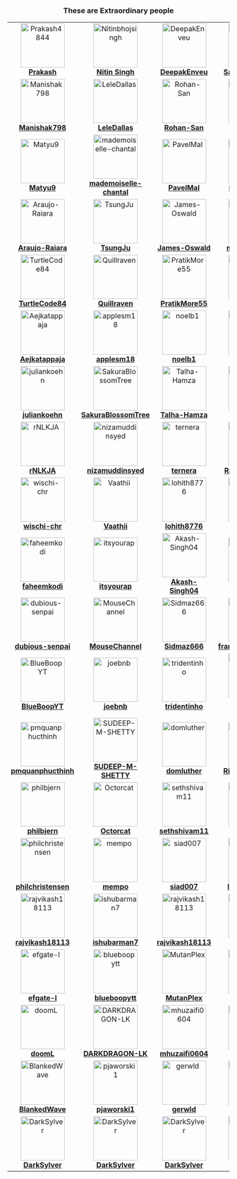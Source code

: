 <!--suppress HtmlDeprecatedAttribute -->
<div align="center">
 <h3>
  These are Extraordinary people
 </h3>
</div>
<table class="contributors">
 <tr>
  <td align="center">
   <a href="https://github.com/Prakash4844">
    <img alt="Prakash4844" src="https://avatars.githubusercontent.com/u/81550376?v=4" width="100;"/>
    <br/>
    <b>
     Prakash
    </b>
   </a>
  </td>
  <td align="center">
   <a href="https://github.com/Nitinbhojsingh">
    <img alt="Nitinbhojsingh" src="https://avatars.githubusercontent.com/u/80892374?v=4" width="100;"/>
    <br/>
    <b>
     Nitin Singh
    </b>
   </a>
  </td>
  <td align="center">
   <a href="https://github.com/DeepakEnveu">
    <img alt="DeepakEnveu" src="https://avatars.githubusercontent.com/u/122348221?v=4" width="100;"/>
    <br/>
    <b>
     DeepakEnveu
    </b>
   </a>
  </td>
  <td align="center">
   <a href="https://github.com/sagargoswami2001">
    <img alt="sagargoswami2001" src="https://avatars.githubusercontent.com/u/88379870?v=4" width="100;"/>
    <br/>
    <b>
     Sagar Goswami
    </b>
   </a>
  </td>
  <td align="center">
   <a href="https://github.com/VasylHulpak">
    <img alt="VasylHulpak" src="https://avatars.githubusercontent.com/u/76429065?v=4" width="100;"/>
    <br/>
    <b>
     VasylHulpak
    </b>
   </a>
  </td>
  <td align="center">
   <a href="https://github.com/alexis-coulombe">
    <img alt="alexis-coulombe" src="https://avatars.githubusercontent.com/u/22302902?v=4" width="100;"/>
    <br/>
    <b>
     alexis-coulombe
    </b>
   </a>
  </td>
  <td align="center">
   <a href="https://github.com/RoboGodzilla">
    <img alt="RoboGodzilla" src="https://avatars.githubusercontent.com/u/62572567?v=4" width="100;"/>
    <br/>
    <b>
     RoboGodzilla
    </b>
   </a>
  </td>
 </tr>
 <tr>
  <td align="center">
   <a href="https://github.com/Manishak798">
    <img alt="Manishak798" src="https://avatars.githubusercontent.com/u/90680330?v=4" width="100;"/>
    <br/>
    <b>
     Manishak798
    </b>
   </a>
  </td>
  <td align="center">
   <a href="https://github.com/LeleDallas">
    <img alt="LeleDallas" src="https://avatars.githubusercontent.com/u/71103219?v=4" width="100;"/>
    <br/>
    <b>
     LeleDallas
    </b>
   </a>
  </td>
  <td align="center">
   <a href="https://github.com/Rohan-San">
    <img alt="Rohan-San" src="https://avatars.githubusercontent.com/u/107957865?v=4" width="100;"/>
    <br/>
    <b>
     Rohan-San
    </b>
   </a>
  </td>
  <td align="center">
   <a href="https://github.com/tdemin">
    <img alt="tdemin" src="https://avatars.githubusercontent.com/u/26599554?v=4" width="100;"/>
    <br/>
    <b>
     tdemin
    </b>
   </a>
  </td>
  <td align="center">
   <a href="https://github.com/Markichu">
    <img alt="Markichu" src="https://avatars.githubusercontent.com/u/31204091?v=4" width="100;"/>
    <br/>
    <b>
     Markichu
    </b>
   </a>
  </td>
  <td align="center">
   <a href="https://github.com/mitchiemt11">
    <img alt="mitchiemt11" src="https://avatars.githubusercontent.com/u/74592107?v=4" width="100;"/>
    <br/>
    <b>
     mitchiemt11
    </b>
   </a>
  </td>
  <td align="center">
   <a href="https://github.com/LinUwUxCat">
    <img alt="LinUwUxCat" src="https://avatars.githubusercontent.com/u/46047705?v=4" width="100;"/>
    <br/>
    <b>
     LinUwUxCat
    </b>
   </a>
  </td>
 </tr>
 <tr>
  <td align="center">
   <a href="https://github.com/Matyu9">
    <img alt="Matyu9" src="https://avatars.githubusercontent.com/u/59774749?v=4" width="100;"/>
    <br/>
    <b>
     Matyu9
    </b>
   </a>
  </td>
  <td align="center">
   <a href="https://github.com/mademoiselle-chantal">
    <img alt="mademoiselle-chantal" src="https://avatars.githubusercontent.com/u/120084609?v=4" width="100;"/>
    <br/>
    <b>
     mademoiselle-chantal
    </b>
   </a>
  </td>
  <td align="center">
   <a href="https://github.com/PavelMal">
    <img alt="PavelMal" src="https://avatars.githubusercontent.com/u/12068504?v=4" width="100;"/>
    <br/>
    <b>
     PavelMal
    </b>
   </a>
  </td>
  <td align="center">
   <a href="https://github.com/konjoinfinity">
    <img alt="konjoinfinity" src="https://avatars.githubusercontent.com/u/46323883?v=4" width="100;"/>
    <br/>
    <b>
     konjoinfinity
    </b>
   </a>
  </td>
  <td align="center">
   <a href="https://github.com/konjotech">
    <img alt="konjotech" src="https://avatars.githubusercontent.com/u/142959308?v=4" width="100;"/>
    <br/>
    <b>
     konjotech
    </b>
   </a>
  </td>
  <td align="center">
   <a href="https://github.com/Navid-Rahman">
    <img alt="Navid-Rahman" src="https://avatars.githubusercontent.com/u/77515075?v=4" width="100;"/>
    <br/>
    <b>
     Navid-Rahman
    </b>
   </a>
  </td>
  <td align="center">
   <a href="https://github.com/kayo09">
    <img alt="kayo09" src="https://avatars.githubusercontent.com/u/68217041?v=4" width="100;"/>
    <br/>
    <b>
     kayo09
    </b>
   </a>
  </td>
 </tr>
 <tr>
  <td align="center">
   <a href="https://github.com/Araujo-Raiara">
    <img alt="Araujo-Raiara" src="https://avatars.githubusercontent.com/u/62944970?v=4" width="100;"/>
    <br/>
    <b>
     Araujo-Raiara
    </b>
   </a>
  </td>
  <td align="center">
   <a href="https://github.com/TsungJu">
    <img alt="TsungJu" src="https://avatars.githubusercontent.com/u/25856300?v=4" width="100;"/>
    <br/>
    <b>
     TsungJu
    </b>
   </a>
  </td>
  <td align="center">
   <a href="https://github.com/James-Oswald">
    <img alt="James-Oswald" src="https://avatars.githubusercontent.com/u/43485956?v=4" width="100;"/>
    <br/>
    <b>
     James-Oswald
    </b>
   </a>
  </td>
  <td align="center">
   <a href="https://github.com/michaelpaglia">
    <img alt="michaelpaglia" src="https://avatars.githubusercontent.com/u/67076465?v=4" width="100;"/>
    <br/>
    <b>
     michaelpaglia
    </b>
   </a>
  </td>
  <td align="center">
   <a href="https://github.com/jacobpclouse">
    <img alt="jacobpclouse" src="https://avatars.githubusercontent.com/u/58919856?v=4" width="100;"/>
    <br/>
    <b>
     jacobpclouse
    </b>
   </a>
  </td>
  <td align="center">
   <a href="https://github.com/Xabierland">
    <img alt="Xabierland" src="https://avatars.githubusercontent.com/u/33607963?v=4" width="100;"/>
    <br/>
    <b>
     Xabierland
    </b>
   </a>
  </td>
  <td align="center">
   <a href="https://github.com/BhagyaAmarasinghe">
    <img alt="BhagyaAmarasinghe" src="https://avatars.githubusercontent.com/u/27504026?v=4" width="100;"/>
    <br/>
    <b>
     BhagyaAmarasinghe
    </b>
   </a>
  </td>
 </tr>
 <tr>
  <td align="center">
   <a href="https://github.com/TurtleCode84">
    <img alt="TurtleCode84" src="https://avatars.githubusercontent.com/u/106502718?v=4" width="100;"/>
    <br/>
    <b>
     TurtleCode84
    </b>
   </a>
  </td>
  <td align="center">
   <a href="https://github.com/Quillraven">
    <img alt="Quillraven" src="https://avatars.githubusercontent.com/u/93260?v=4" width="100;"/>
    <br/>
    <b>
     Quillraven
    </b>
   </a>
  </td>
  <td align="center">
   <a href="https://github.com/PratikMore55">
    <img alt="PratikMore55" src="https://avatars.githubusercontent.com/u/138502602?v=4" width="100;"/>
    <br/>
    <b>
     PratikMore55
    </b>
   </a>
  </td>
  <td align="center">
   <a href="https://github.com/Geofery">
    <img alt="Geofery" src="https://avatars.githubusercontent.com/u/18039818?v=4" width="100;"/>
    <br/>
    <b>
     Geofery
    </b>
   </a>
  </td>
  <td align="center">
   <a href="https://github.com/phucho0237">
    <img alt="phucho0237" src="https://avatars.githubusercontent.com/u/88989555?v=4" width="100;"/>
    <br/>
    <b>
     phucho0237
    </b>
   </a>
  </td>
  <td align="center">
   <a href="https://github.com/PasinduUpendra">
    <img alt="PasinduUpendra" src="https://avatars.githubusercontent.com/u/7994360?v=4" width="100;"/>
    <br/>
    <b>
     PasinduUpendra
    </b>
   </a>
  </td>
  <td align="center">
   <a href="https://github.com/manik-007">
    <img alt="manik-007" src="https://avatars.githubusercontent.com/u/145039155?v=4" width="100;"/>
    <br/>
    <b>
     manik-007
    </b>
   </a>
  </td>
 </tr>
 <tr>
  <td align="center">
   <a href="https://github.com/Aejkatappaja">
    <img alt="Aejkatappaja" src="https://avatars.githubusercontent.com/u/119339477?v=4" width="100;"/>
    <br/>
    <b>
     Aejkatappaja
    </b>
   </a>
  </td>
  <td align="center">
   <a href="https://github.com/applesm18">
    <img alt="applesm18" src="https://avatars.githubusercontent.com/u/144949077?v=4" width="100;"/>
    <br/>
    <b>
     applesm18
    </b>
   </a>
  </td>
  <td align="center">
   <a href="https://github.com/noelb1">
    <img alt="noelb1" src="https://avatars.githubusercontent.com/u/26370465?v=4" width="100;"/>
    <br/>
    <b>
     noelb1
    </b>
   </a>
  </td>
  <td align="center">
   <a href="https://github.com/noelb1">
    <img alt="noelb1" src="https://avatars.githubusercontent.com/u/26370465?v=4" width="100;"/>
    <br/>
    <b>
     noelb1
    </b>
   </a>
  </td>
  <td align="center">
   <a href="https://github.com/eaingaran">
    <img alt="eaingaran" src="https://avatars.githubusercontent.com/u/4747485?v=4" width="100;"/>
    <br/>
    <b>
     eaingaran
    </b>
   </a>
  </td>
  <td align="center">
   <a href="https://github.com/the1Riddle">
    <img alt="the1Riddle" src="https://avatars.githubusercontent.com/u/125451537?v=4" width="100;"/>
    <br/>
    <b>
     the1Riddle
    </b>
   </a>
  </td>
  <td align="center">
   <a href="https://github.com/danilosoarespinheiro">
    <img alt="danilosoarespinheiro" src="https://avatars.githubusercontent.com/u/3169383?v=4" width="100;"/>
    <br/>
    <b>
     danilosoarespinheiro
    </b>
   </a>
  </td>
 </tr>
 <tr>
  <td align="center">
   <a href="https://github.com/juliankoehn">
    <img alt="juliankoehn" src="https://avatars.githubusercontent.com/u/3044061?v=4" width="100;"/>
    <br/>
    <b>
     juliankoehn
    </b>
   </a>
  </td>
  <td align="center">
   <a href="https://github.com/SakuraBlossomTree">
    <img alt="SakuraBlossomTree" src="https://avatars.githubusercontent.com/u/130690368?v=4" width="100;"/>
    <br/>
    <b>
     SakuraBlossomTree
    </b>
   </a>
  </td>
  <td align="center">
   <a href="https://github.com/Talha-Hamza">
    <img alt="Talha-Hamza" src="https://avatars.githubusercontent.com/u/123424150?v=4" width="100;"/>
    <br/>
    <b>
     Talha-Hamza
    </b>
   </a>
  </td>
  <td align="center">
   <a href="https://github.com/ifefrost">
    <img alt="ifefrost" src="https://avatars.githubusercontent.com/u/22412177?v=4" width="100;"/>
    <br/>
    <b>
     ifefrost
    </b>
   </a>
  </td>
  <td align="center">
   <a href="https://github.com/the-1Riddle">
    <img alt="the-1Riddle" src="https://avatars.githubusercontent.com/u/154701770?v=4" width="100;"/>
    <br/>
    <b>
     the-1Riddle
    </b>
   </a>
  </td>
  <td align="center">
   <a href="https://github.com/AdityaNow">
    <img alt="AdityaNow" src="https://avatars.githubusercontent.com/u/152274255?v=4" width="100;"/>
    <br/>
    <b>
     AdityaNow
    </b>
   </a>
  </td>
  <td align="center">
   <a href="https://github.com/megamiii">
    <img alt="megamiii" src="https://avatars.githubusercontent.com/u/101097354?v=4" width="100;"/>
    <br/>
    <b>
     megamiii
    </b>
   </a>
  </td>
 </tr>
 <tr>
  <td align="center">
   <a href="https://github.com/rNLKJA">
    <img alt="rNLKJA" src="https://avatars.githubusercontent.com/u/62606765?v=4" width="100;"/>
    <br/>
    <b>
     rNLKJA
    </b>
   </a>
  </td>
  <td align="center">
   <a href="https://github.com/nizamuddinsyed">
    <img alt="nizamuddinsyed" src="https://avatars.githubusercontent.com/u/44087478?v=4" width="100;"/>
    <br/>
    <b>
     nizamuddinsyed
    </b>
   </a>
  </td>
  <td align="center">
   <a href="https://github.com/ternera">
    <img alt="ternera" src="https://avatars.githubusercontent.com/u/128944848?v=4" width="100;"/>
    <br/>
    <b>
     ternera
    </b>
   </a>
  </td>
  <td align="center">
   <a href="https://github.com/Rayyaan-1120">
    <img alt="Rayyaan-1120" src="https://avatars.githubusercontent.com/u/93546872?v=4" width="100;"/>
    <br/>
    <b>
     Rayyaan-1120
    </b>
   </a>
  </td>
  <td align="center">
   <a href="https://github.com/sawmodz">
    <img alt="sawmodz" src="https://avatars.githubusercontent.com/u/41762589?v=4" width="100;"/>
    <br/>
    <b>
     sawmodz
    </b>
   </a>
  </td>
  <td align="center">
   <a href="https://github.com/NorlaXx">
    <img alt="NorlaXx" src="https://avatars.githubusercontent.com/u/72524452?v=4" width="100;"/>
    <br/>
    <b>
     NorlaXx
    </b>
   </a>
  </td>
  <td align="center">
   <a href="https://github.com/Adrimr7">
    <img alt="Adrimr7" src="https://avatars.githubusercontent.com/u/104356345?v=4" width="100;"/>
    <br/>
    <b>
     Adrimr7
    </b>
   </a>
  </td>
 </tr>
 <tr>
  <td align="center">
   <a href="https://github.com/wischi-chr">
    <img alt="wischi-chr" src="https://avatars.githubusercontent.com/u/2495113?v=4" width="100;"/>
    <br/>
    <b>
     wischi-chr
    </b>
   </a>
  </td>
  <td align="center">
   <a href="https://github.com/Vaathii">
    <img alt="Vaathii" src="https://avatars.githubusercontent.com/u/57068601?v=4" width="100;"/>
    <br/>
    <b>
     Vaathii
    </b>
   </a>
  </td>
  <td align="center">
   <a href="https://github.com/lohith8776">
    <img alt="lohith8776" src="https://avatars.githubusercontent.com/u/87492126?v=4" width="100;"/>
    <br/>
    <b>
     lohith8776
    </b>
   </a>
  </td>
  <td align="center">
   <a href="https://github.com/DevRishii">
    <img alt="DevRishii" src="https://avatars.githubusercontent.com/u/48538864?v=4" width="100;"/>
    <br/>
    <b>
     DevRishii
    </b>
   </a>
  </td>
  <td align="center">
   <a href="https://github.com/charudatta10">
    <img alt="charudatta10" src="https://avatars.githubusercontent.com/u/10682378?v=4" width="100;"/>
    <br/>
    <b>
     charudatta10
    </b>
   </a>
  </td>
  <td align="center">
   <a href="https://github.com/alexandroivaldez">
    <img alt="alexandroivaldez" src="https://avatars.githubusercontent.com/u/95511516?v=4" width="100;"/>
    <br/>
    <b>
     alexandroivaldez
    </b>
   </a>
  </td>
  <td align="center">
   <a href="https://github.com/itz-rj-here">
    <img alt="itz-rj-here" src="https://avatars.githubusercontent.com/u/86042583?v=4" width="100;"/>
    <br/>
    <b>
     itz-rj-here
    </b>
   </a>
  </td>
 </tr>
 <tr>
  <td align="center">
   <a href="https://github.com/faheemkodi">
    <img alt="faheemkodi" src="https://avatars.githubusercontent.com/u/70755877?v=4" width="100;"/>
    <br/>
    <b>
     faheemkodi
    </b>
   </a>
  </td>
  <td align="center">
   <a href="https://github.com/itsyourap">
    <img alt="itsyourap" src="https://avatars.githubusercontent.com/u/90060131?v=4" width="100;"/>
    <br/>
    <b>
     itsyourap
    </b>
   </a>
  </td>
  <td align="center">
   <a href="https://github.com/Akash-Singh04">
    <img alt="Akash-Singh04" src="https://avatars.githubusercontent.com/u/114267538?v=4" width="100;"/>
    <br/>
    <b>
     Akash-Singh04
    </b>
   </a>
  </td>
  <td align="center">
   <a href="https://github.com/BrinsilElias">
    <img alt="BrinsilElias" src="https://avatars.githubusercontent.com/u/122718687?v=4" width="100;"/>
    <br/>
    <b>
     BrinsilElias
    </b>
   </a>
  </td>
  <td align="center">
   <a href="https://github.com/silicone-fig">
    <img alt="silicone-fig" src="https://avatars.githubusercontent.com/u/94190630?v=4" width="100;"/>
    <br/>
    <b>
     silicone-fig
    </b>
   </a>
  </td>
  <td align="center">
   <a href="https://github.com/Matt0967">
    <img alt="Matt0967" src="https://avatars.githubusercontent.com/u/144120980?v=4" width="100;"/>
    <br/>
    <b>
     Matt0967
    </b>
   </a>
  </td>
  <td align="center">
   <a href="https://github.com/ishubarman7">
    <img alt="ishubarman7" src="https://avatars.githubusercontent.com/u/132493175?v=4" width="100;"/>
    <br/>
    <b>
     ishubarman7
    </b>
   </a>
  </td>
 </tr>
 <tr>
  <td align="center">
   <a href="https://github.com/dubious-senpai">
    <img alt="dubious-senpai" src="https://avatars.githubusercontent.com/u/26337383?v=4" width="100;"/>
    <br/>
    <b>
     dubious-senpai
    </b>
   </a>
  </td>
  <td align="center">
   <a href="https://github.com/MouseChannel">
    <img alt="MouseChannel" src="https://avatars.githubusercontent.com/u/85669016?v=4" width="100;"/>
    <br/>
    <b>
     MouseChannel
    </b>
   </a>
  </td>
  <td align="center">
   <a href="https://github.com/Sidmaz666">
    <img alt="Sidmaz666" src="https://avatars.githubusercontent.com/u/81381178?v=4" width="100;"/>
    <br/>
    <b>
     Sidmaz666
    </b>
   </a>
  </td>
  <td align="center">
   <a href="https://github.com/franklegolasyoung">
    <img alt="franklegolasyoung" src="https://avatars.githubusercontent.com/u/15135758?v=4" width="100;"/>
    <br/>
    <b>
     franklegolasyoung
    </b>
   </a>
  </td>
  <td align="center">
   <a href="https://github.com/NujanSitaula">
    <img alt="NujanSitaula" src="https://avatars.githubusercontent.com/u/48351599?v=4" width="100;"/>
    <br/>
    <b>
     NujanSitaula
    </b>
   </a>
  </td>
  <td align="center">
   <a href="https://github.com/ttjerry">
    <img alt="ttjerry" src="https://avatars.githubusercontent.com/u/90741117?v=4" width="100;"/>
    <br/>
    <b>
     ttjerry
    </b>
   </a>
  </td>
  <td align="center">
   <a href="https://github.com/nive927">
    <img alt="nive927" src="https://avatars.githubusercontent.com/u/50760049?v=4" width="100;"/>
    <br/>
    <b>
     nive927
    </b>
   </a>
  </td>
 </tr>
 <tr>
  <td align="center">
   <a href="https://github.com/BlueBoopYT">
    <img alt="BlueBoopYT" src="https://avatars.githubusercontent.com/u/167948714?v=4" width="100;"/>
    <br/>
    <b>
     BlueBoopYT
    </b>
   </a>
  </td>
  <td align="center">
   <a href="https://github.com/joebnb">
    <img alt="joebnb" src="https://avatars.githubusercontent.com/u/1646883?v=4" width="100;"/>
    <br/>
    <b>
     joebnb
    </b>
   </a>
  </td>
  <td align="center">
   <a href="https://github.com/tridentinho">
    <img alt="tridentinho" src="https://avatars.githubusercontent.com/u/48001609?v=4" width="100;"/>
    <br/>
    <b>
     tridentinho
    </b>
   </a>
  </td>
  <td align="center">
   <a href="https://github.com/Marouane-Elgoumiri">
    <img alt="Marouane-Elgoumiri" src="https://avatars.githubusercontent.com/u/96888594?v=4" width="100;"/>
    <br/>
    <b>
     Marouane-Elgoumiri
    </b>
   </a>
  </td>
  <td align="center">
   <a href="https://github.com/pmquanphucthinh">
    <img alt="pmquanphucthinh" src="https://avatars.githubusercontent.com/u/93466776?v=4" width="100;"/>
    <br/>
    <b>
     pmquanphucthinh
    </b>
   </a>
  </td>
  <td align="center">
   <a href="https://github.com/pmquanphucthinh">
    <img alt="pmquanphucthinh" src="https://avatars.githubusercontent.com/u/93466776?v=4" width="100;"/>
    <br/>
    <b>
     pmquanphucthinh
    </b>
   </a>
  </td>
  <td align="center">
   <a href="https://github.com/pmquanphucthinh">
    <img alt="pmquanphucthinh" src="https://avatars.githubusercontent.com/u/93466776?v=4" width="100;"/>
    <br/>
    <b>
     pmquanphucthinh
    </b>
   </a>
  </td>
 </tr>
 <tr>
  <td align="center">
   <a href="https://github.com/pmquanphucthinh">
    <img alt="pmquanphucthinh" src="https://avatars.githubusercontent.com/u/93466776?v=4" width="100;"/>
    <br/>
    <b>
     pmquanphucthinh
    </b>
   </a>
  </td>
  <td align="center">
   <a href="https://github.com/SUDEEP-M-SHETTY">
    <img alt="SUDEEP-M-SHETTY" src="https://avatars.githubusercontent.com/u/86517389?v=4" width="100;"/>
    <br/>
    <b>
     SUDEEP-M-SHETTY
    </b>
   </a>
  </td>
  <td align="center">
   <a href="https://github.com/domluther">
    <img alt="domluther" src="https://avatars.githubusercontent.com/u/35171942?v=4" width="100;"/>
    <br/>
    <b>
     domluther
    </b>
   </a>
  </td>
  <td align="center">
   <a href="https://github.com/Rishi-Sudhakar">
    <img alt="Rishi-Sudhakar" src="https://avatars.githubusercontent.com/u/79398572?v=4" width="100;"/>
    <br/>
    <b>
     Rishi-Sudhakar
    </b>
   </a>
  </td>
  <td align="center">
   <a href="https://github.com/hotcoding85">
    <img alt="hotcoding85" src="https://avatars.githubusercontent.com/u/168793747?v=4" width="100;"/>
    <br/>
    <b>
     hotcoding85
    </b>
   </a>
  </td>
  <td align="center">
   <a href="https://github.com/ivanrlg">
    <img alt="ivanrlg" src="https://avatars.githubusercontent.com/u/21310111?v=4" width="100;"/>
    <br/>
    <b>
     ivanrlg
    </b>
   </a>
  </td>
  <td align="center">
   <a href="https://github.com/hotcoding85">
    <img alt="hotcoding85" src="https://avatars.githubusercontent.com/u/168793747?v=4" width="100;"/>
    <br/>
    <b>
     hotcoding85
    </b>
   </a>
  </td>
 </tr>
 <tr>
  <td align="center">
   <a href="https://github.com/philbjern">
    <img alt="philbjern" src="https://avatars.githubusercontent.com/u/40185072?v=4" width="100;"/>
    <br/>
    <b>
     philbjern
    </b>
   </a>
  </td>
  <td align="center">
   <a href="https://github.com/Octorcat">
    <img alt="Octorcat" src="https://avatars.githubusercontent.com/u/93198906?v=4" width="100;"/>
    <br/>
    <b>
     Octorcat
    </b>
   </a>
  </td>
  <td align="center">
   <a href="https://github.com/sethshivam11">
    <img alt="sethshivam11" src="https://avatars.githubusercontent.com/u/130232913?v=4" width="100;"/>
    <br/>
    <b>
     sethshivam11
    </b>
   </a>
  </td>
  <td align="center">
   <a href="https://github.com/Octorcat">
    <img alt="Octorcat" src="https://avatars.githubusercontent.com/u/93198906?v=4" width="100;"/>
    <br/>
    <b>
     Octorcat
    </b>
   </a>
  </td>
  <td align="center">
   <a href="https://github.com/HieuVM6868">
    <img alt="HieuVM6868" src="https://avatars.githubusercontent.com/u/128502448?v=4" width="100;"/>
    <br/>
    <b>
     HieuVM6868
    </b>
   </a>
  </td>
  <td align="center">
   <a href="https://github.com/colingraydon">
    <img alt="colingraydon" src="https://avatars.githubusercontent.com/u/94876972?v=4" width="100;"/>
    <br/>
    <b>
     colingraydon
    </b>
   </a>
  </td>
  <td align="center">
   <a href="https://github.com/SilkePilon">
    <img alt="SilkePilon" src="https://avatars.githubusercontent.com/u/64040187?v=4" width="100;"/>
    <br/>
    <b>
     SilkePilon
    </b>
   </a>
  </td>
 </tr>
 <tr>
  <td align="center">
   <a href="https://github.com/philchristensen">
    <img alt="philchristensen" src="https://avatars.githubusercontent.com/u/181098?v=4" width="100;"/>
    <br/>
    <b>
     philchristensen
    </b>
   </a>
  </td>
  <td align="center">
   <a href="https://github.com/mempo">
    <img alt="mempo" src="https://avatars.githubusercontent.com/u/5312072?v=4" width="100;"/>
    <br/>
    <b>
     mempo
    </b>
   </a>
  </td>
  <td align="center">
   <a href="https://github.com/siad007">
    <img alt="siad007" src="https://avatars.githubusercontent.com/u/2149445?v=4" width="100;"/>
    <br/>
    <b>
     siad007
    </b>
   </a>
  </td>
  <td align="center">
   <a href="https://github.com/legendy4141">
    <img alt="legendy4141" src="https://avatars.githubusercontent.com/u/178361670?v=4" width="100;"/>
    <br/>
    <b>
     legendy4141
    </b>
   </a>
  </td>
  <td align="center">
   <a href="https://github.com/CHAITANYAI0">
    <img alt="CHAITANYAI0" src="https://avatars.githubusercontent.com/u/22052269?v=4" width="100;"/>
    <br/>
    <b>
     CHAITANYAI0
    </b>
   </a>
  </td>
  <td align="center">
   <a href="https://github.com/SpectraX07">
    <img alt="SpectraX07" src="https://avatars.githubusercontent.com/u/125028724?v=4" width="100;"/>
    <br/>
    <b>
     SpectraX07
    </b>
   </a>
  </td>
  <td align="center">
   <a href="https://github.com/erfanshafieeee">
    <img alt="erfanshafieeee" src="https://avatars.githubusercontent.com/u/120749111?v=4" width="100;"/>
    <br/>
    <b>
     erfanshafieeee
    </b>
   </a>
  </td>
 </tr>
 <tr>
  <td align="center">
   <a href="https://github.com/rajvikash18113">
    <img alt="rajvikash18113" src="https://avatars.githubusercontent.com/u/178315199?v=4" width="100;"/>
    <br/>
    <b>
     rajvikash18113
    </b>
   </a>
  </td>
  <td align="center">
   <a href="https://github.com/ishubarman7">
    <img alt="ishubarman7" src="https://avatars.githubusercontent.com/u/132493175?v=4" width="100;"/>
    <br/>
    <b>
     ishubarman7
    </b>
   </a>
  </td>
  <td align="center">
   <a href="https://github.com/rajvikash18113">
    <img alt="rajvikash18113" src="https://avatars.githubusercontent.com/u/178315199?v=4" width="100;"/>
    <br/>
    <b>
     rajvikash18113
    </b>
   </a>
  </td>
  <td align="center">
   <a href="https://github.com/actopas">
    <img alt="actopas" src="https://avatars.githubusercontent.com/u/88231961?v=4" width="100;"/>
    <br/>
    <b>
     actopas
    </b>
   </a>
  </td>
  <td align="center">
   <a href="https://github.com/MadhavNair4">
    <img alt="MadhavNair4" src="https://avatars.githubusercontent.com/u/71655795?v=4" width="100;"/>
    <br/>
    <b>
     MadhavNair4
    </b>
   </a>
  </td>
  <td align="center">
   <a href="https://github.com/falcolnic">
    <img alt="falcolnic" src="https://avatars.githubusercontent.com/u/76709589?v=4" width="100;"/>
    <br/>
    <b>
     falcolnic
    </b>
   </a>
  </td>
  <td align="center">
   <a href="https://github.com/kamdz">
    <img alt="kamdz" src="https://avatars.githubusercontent.com/u/5709748?v=4" width="100;"/>
    <br/>
    <b>
     kamdz
    </b>
   </a>
  </td>
 </tr>
 <tr>
  <td align="center">
   <a href="https://github.com/efgate-l">
    <img alt="efgate-l" src="https://avatars.githubusercontent.com/u/184737585?v=4" width="100;"/>
    <br/>
    <b>
     efgate-l
    </b>
   </a>
  </td>
  <td align="center">
   <a href="https://github.com/blueboopytt">
    <img alt="blueboopytt" src="https://avatars.githubusercontent.com/u/184737585?v=4" width="100;"/>
    <br/>
    <b>
     blueboopytt
    </b>
   </a>
  </td>
  <td align="center">
   <a href="https://github.com/MutanPlex">
    <img alt="MutanPlex" src="https://avatars.githubusercontent.com/u/55329698?v=4" width="100;"/>
    <br/>
    <b>
     MutanPlex
    </b>
   </a>
  </td>
  <td align="center">
   <a href="https://github.com/blueboopytt">
    <img alt="blueboopytt" src="https://avatars.githubusercontent.com/u/184737585?v=4" width="100;"/>
    <br/>
    <b>
     blueboopytt
    </b>
   </a>
  </td>
  <td align="center">
   <a href="https://github.com/seliinneren">
    <img alt="seliinneren" src="https://avatars.githubusercontent.com/u/93089442?v=4" width="100;"/>
    <br/>
    <b>
     seliinneren
    </b>
   </a>
  </td>
  <td align="center">
   <a href="https://github.com/maxisimonazzi">
    <img alt="maxisimonazzi" src="https://avatars.githubusercontent.com/u/53944652?v=4" width="100;"/>
    <br/>
    <b>
     maxisimonazzi
    </b>
   </a>
  </td>
  <td align="center">
   <a href="https://github.com/DatTranV">
    <img alt="DatTranV" src="https://avatars.githubusercontent.com/u/149573591?v=4" width="100;"/>
    <br/>
    <b>
     DatTranV
    </b>
   </a>
  </td>
 </tr>
 <tr>
  <td align="center">
   <a href="https://github.com/doomL">
    <img alt="doomL" src="https://avatars.githubusercontent.com/u/25185441?v=4" width="100;"/>
    <br/>
    <b>
     doomL
    </b>
   </a>
  </td>
  <td align="center">
   <a href="https://github.com/DARKDRAGON-LK">
    <img alt="DARKDRAGON-LK" src="https://avatars.githubusercontent.com/u/30156182?v=4" width="100;"/>
    <br/>
    <b>
     DARKDRAGON-LK
    </b>
   </a>
  </td>
  <td align="center">
   <a href="https://github.com/mhuzaifi0604">
    <img alt="mhuzaifi0604" src="https://avatars.githubusercontent.com/u/131992477?v=4" width="100;"/>
    <br/>
    <b>
     mhuzaifi0604
    </b>
   </a>
  </td>
  <td align="center">
   <a href="https://github.com/Aakashpai">
    <img alt="Aakashpai" src="https://avatars.githubusercontent.com/u/88608883?v=4" width="100;"/>
    <br/>
    <b>
     Aakashpai
    </b>
   </a>
  </td>
  <td align="center">
   <a href="https://github.com/ashfaaqrifath">
    <img alt="ashfaaqrifath" src="https://avatars.githubusercontent.com/u/85920545?v=4" width="100;"/>
    <br/>
    <b>
     ashfaaqrifath
    </b>
   </a>
  </td>
  <td align="center">
   <a href="https://github.com/TomorrowX6">
    <img alt="TomorrowX6" src="https://avatars.githubusercontent.com/u/61819285?v=4" width="100;"/>
    <br/>
    <b>
     TomorrowX6
    </b>
   </a>
  </td>
  <td align="center">
   <a href="https://github.com/BlankedWave">
    <img alt="BlankedWave" src="https://avatars.githubusercontent.com/u/97868843?v=4" width="100;"/>
    <br/>
    <b>
     BlankedWave
    </b>
   </a>
  </td>
 </tr>
 <tr>
  <td align="center">
   <a href="https://github.com/BlankedWave">
    <img alt="BlankedWave" src="https://avatars.githubusercontent.com/u/97868843?v=4" width="100;"/>
    <br/>
    <b>
     BlankedWave
    </b>
   </a>
  </td>
  <td align="center">
   <a href="https://github.com/pjaworski1">
    <img alt="pjaworski1" src="https://avatars.githubusercontent.com/u/105054281?v=4" width="100;"/>
    <br/>
    <b>
     pjaworski1
    </b>
   </a>
  </td>
  <td align="center">
   <a href="https://github.com/gerwld">
    <img alt="gerwld" src="https://avatars.githubusercontent.com/u/47056812?v=4" width="100;"/>
    <br/>
    <b>
     gerwld
    </b>
   </a>
  </td>
  <td align="center">
   <a href="https://github.com/gerwld">
    <img alt="gerwld" src="https://avatars.githubusercontent.com/u/47056812?v=4" width="100;"/>
    <br/>
    <b>
     gerwld
    </b>
   </a>
  </td>
  <td align="center">
   <a href="https://github.com/DarkSylver">
    <img alt="DarkSylver" src="https://avatars.githubusercontent.com/u/25886725?v=4" width="100;"/>
    <br/>
    <b>
     DarkSylver
    </b>
   </a>
  </td>
  <td align="center">
   <a href="https://github.com/ScR420">
    <img alt="ScR420" src="https://avatars.githubusercontent.com/u/118828637?v=4" width="100;"/>
    <br/>
    <b>
     ScR420
    </b>
   </a>
  </td>
  <td align="center">
   <a href="https://github.com/kreedyk">
    <img alt="kreedyk" src="https://avatars.githubusercontent.com/u/98678652?v=4" width="100;"/>
    <br/>
    <b>
     kreedyk
    </b>
   </a>
  </td>
 </tr>
 <tr>
  <td align="center">
   <a href="https://github.com/DarkSylver">
    <img alt="DarkSylver" src="https://avatars.githubusercontent.com/u/25886725?v=4" width="100;"/>
    <br/>
    <b>
     DarkSylver
    </b>
   </a>
  </td>
  <td align="center">
   <a href="https://github.com/DarkSylver">
    <img alt="DarkSylver" src="https://avatars.githubusercontent.com/u/25886725?v=4" width="100;"/>
    <br/>
    <b>
     DarkSylver
    </b>
   </a>
  </td>
  <td align="center">
   <a href="https://github.com/DarkSylver">
    <img alt="DarkSylver" src="https://avatars.githubusercontent.com/u/25886725?v=4" width="100;"/>
    <br/>
    <b>
     DarkSylver
    </b>
   </a>
  </td>
  <td align="center">
   <a href="https://github.com/kreedyk">
    <img alt="kreedyk" src="https://avatars.githubusercontent.com/u/98678652?v=4" width="100;"/>
    <br/>
    <b>
     kreedyk
    </b>
   </a>
  </td>
  <td align="center">
   <a href="https://github.com/NaeemAbdullahAkram">
    <img alt="NaeemAbdullahAkram" src="https://avatars.githubusercontent.com/u/153123217?v=4" width="100;"/>
    <br/>
    <b>
     NaeemAbdullahAkram
    </b>
   </a>
  </td>
  <td align="center">
   <a href="https://github.com/DarkSylver">
    <img alt="DarkSylver" src="https://avatars.githubusercontent.com/u/25886725?v=4" width="100;"/>
    <br/>
    <b>
     DarkSylver
    </b>
   </a>
  </td>
  <td align="center">
   <a href="https://github.com/Poseidon0819">
    <img alt="Poseidon0819" src="https://avatars.githubusercontent.com/u/155852111?v=4" width="100;"/>
    <br/>
    <b>
     Poseidon0819
    </b>
   </a>
  </td>
 </tr>
</table>
